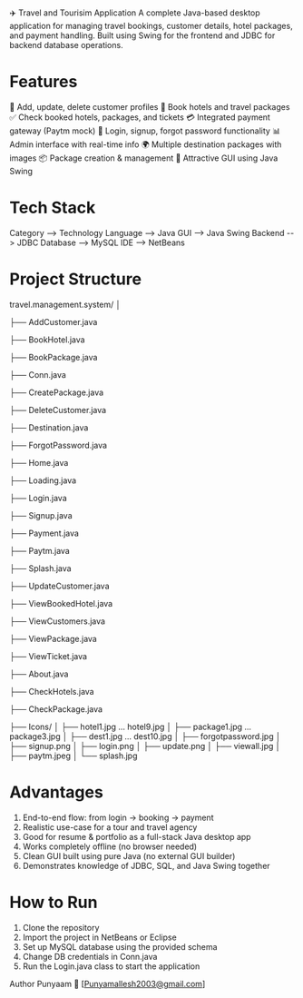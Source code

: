 ✈️  Travel and Tourisim Application
A complete Java-based desktop application for managing travel bookings, customer details, hotel packages, and payment handling. Built using Swing for the frontend and JDBC for backend database operations.

# Features
🧍 Add, update, delete customer profiles
🏨 Book hotels and travel packages
✅ Check booked hotels, packages, and tickets
💳 Integrated payment gateway (Paytm mock)
🔐 Login, signup, forgot password functionality
📊 Admin interface with real-time info
🌍 Multiple destination packages with images
📦 Package creation & management
🎨 Attractive GUI using Java Swing


# Tech Stack
Category -->	Technology
Language -->	Java
GUI	--> Java Swing
Backend	--> JDBC
Database -->	MySQL
IDE	--> NetBeans


# Project Structure
travel.management.system/ │

├── AddCustomer.java

├── BookHotel.java

├── BookPackage.java

├── Conn.java

├── CreatePackage.java

├── DeleteCustomer.java

├── Destination.java

├── ForgotPassword.java

├── Home.java

├── Loading.java

├── Login.java

├── Signup.java

├── Payment.java

├── Paytm.java

├── Splash.java

├── UpdateCustomer.java

├── ViewBookedHotel.java

├── ViewCustomers.java

├── ViewPackage.java

├── ViewTicket.java

├── About.java

├── CheckHotels.java

├── CheckPackage.java

├── Icons/ │ ├── hotel1.jpg ... hotel9.jpg │ ├── package1.jpg ... package3.jpg │ ├── dest1.jpg ... dest10.jpg │ ├── forgotpassword.jpg │ ├── signup.png │ ├── login.png │ ├── update.png │ ├── viewall.jpg │ ├── paytm.jpeg │ └── splash.jpg

# Advantages
1. End-to-end flow: from login → booking → payment
2. Realistic use-case for a tour and travel agency
3. Good for resume & portfolio as a full-stack Java desktop app
4. Works completely offline (no browser needed)
5. Clean GUI built using pure Java (no external GUI builder)
6. Demonstrates knowledge of JDBC, SQL, and Java Swing together

   
# How to Run
1. Clone the repository
2. Import the project in NetBeans or Eclipse
3. Set up MySQL database using the provided schema
4. Change DB credentials in Conn.java
5. Run the Login.java class to start the application


Author
Punyaam 📧 [Punyamallesh2003@gmail.com]
